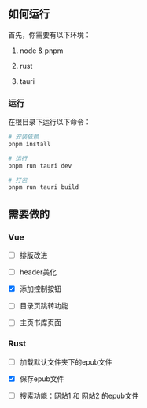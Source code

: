 ## 如何运行

首先，你需要有以下环境：

1. node & pnpm

2. rust

3. tauri

### 运行

在根目录下运行以下命令：

```bash
# 安装依赖
pnpm install
```

```bash
# 运行
pnpm run tauri dev
```

```bash
# 打包
pnpm run tauri build
```

## 需要做的

### Vue

- [ ] 排版改进

- [ ] header美化

- [x] 添加控制按钮

- [ ] 目录页跳转功能

- [ ] 主页书库页面

### Rust

- [ ] 加载默认文件夹下的epub文件

- [x] 保存epub文件

- [ ] 搜索功能：[网站1](https://digilibraries.com/) 和 [网站2](https://www.gutenberg.org/) 的epub文件
